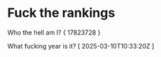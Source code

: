 # Fuck the rankings

Who the hell am I?
{ 17823728 }

What fucking year is it?
[ 2025-03-10T10:33:20Z ]

